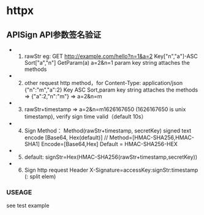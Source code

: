 # httpx

## APISign API参数签名验证
-  1. rawStr eg: GET http://example.com/hello?n=1&a=2  Key["n","a"]-ASC Sort["a","n"] GetParam(a) a=2&n=1 param key string attaches the methods
-  2. other request http method，for Content-Type: application/json {"n":"m","a":2} Key ASC Sort,param key string attaches the methods => {"a":2,"n":"m"} => a=2&n=m
-  3. rawStr+timestamp => a=2&n=m1626167650 (1626167650 is unix timestamp), verify sign time valid（default 10s）
-  4. Sign Method： Method(rawStr+timestamp, secretKey) signed text encode [Base64, Hex(default)]
//     Method=[HMAC-SHA256,HMAC-SHA1] Encode=[Base64,Hex] Default = HMAC-SHA256-HEX
-  5. default: signStr=Hex(HMAC-SHA256(rawStr+timestamp,secretKey))
-  6. Sign http request Header X-Signature=accessKey:signStr:timestamp (: split elem)

### USEAGE
see test example